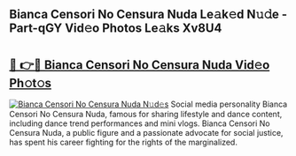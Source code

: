 ## Bianca Censori No Censura Nuda Le𝚊k𝚎d N𝚞𝚍e - Part-qGY Vid𝚎o Photos Le𝚊ks Xv8U4

# <h2><a href="http://fbdrzum.evod.top/?m=Bianca+Censori+No+Censura+Nuda">🔗 👉🔴 Bianca Censori No Censura Nuda Vid𝚎o Ph𝚘t𝚘s</a></h2>

[![Bianca Censori No Censura Nuda N𝚞d𝚎s](https://i.imgur.com/8V9OHl7.gif)](http://fbdrzum.evod.top/?m=Bianca+Censori+No+Censura+Nuda)
Social media personality Bianca Censori No Censura Nuda, famous for sharing lifestyle and dance content, including dance trend performances and mini vlogs. Bianca Censori No Censura Nuda, a public figure and a passionate advocate for social justice, has spent his career fighting for the rights of the marginalized. 
